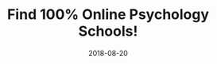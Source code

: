 ---
path: "/programs/l/"
scramble: "39F3C660"
date: "2018-08-20"
title: "Find 100% Online Psychology Schools!"
content: ""
components: "{'ads':0,'lrform':1}"
action: ""
areaOfStudy: "FCCD73FB"
concentration: ""
collegeId: ""
headerText: ""
introText: ""
buttonText: ""
submitButtonText: ""
theme: "ce-sem-programs"
launchInLightbox: "FALSE"
template: ""
aosName: "psychology"
conName: ""
---